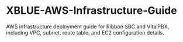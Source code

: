 # XBLUE-AWS-Infrastructure-Guide
AWS infrastructure deployment guide for Ribbon SBC and VitalPBX, including VPC, subnet, route table, and EC2 configuration details.
